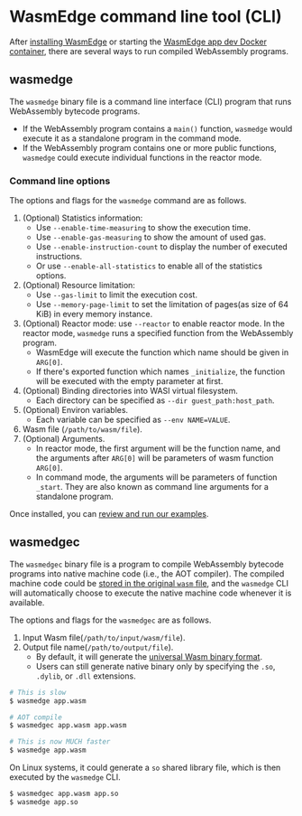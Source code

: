 # WasmEdge command line tool (CLI)

After [installing WasmEdge](install.md) or starting the [WasmEdge app dev Docker container](docker.md), there are several ways to run compiled WebAssembly programs.

## wasmedge

The `wasmedge` binary file is a command line interface (CLI) program that runs WebAssembly bytecode programs.

* If the WebAssembly program contains a `main()` function, `wasmedge` would execute it as a standalone program in the command mode.
* If the WebAssembly program contains one or more public functions, `wasmedge` could execute individual functions in the reactor mode.

### Command line options

The options and flags for the `wasmedge` command are as follows.

1. (Optional) Statistics information:
	* Use `--enable-time-measuring` to show the execution time.
	* Use `--enable-gas-measuring` to show the amount of used gas.
	* Use `--enable-instruction-count` to display the number of executed instructions.
	* Or use `--enable-all-statistics` to enable all of the statistics options.
2. (Optional) Resource limitation:
	* Use `--gas-limit` to limit the execution cost.
	* Use `--memory-page-limit` to set the limitation of pages(as size of 64 KiB) in every memory instance.
3. (Optional) Reactor mode: use `--reactor` to enable reactor mode. In the reactor mode, `wasmedge` runs a specified function from the WebAssembly program.
	* WasmEdge will execute the function which name should be given in `ARG[0]`.
	* If there's exported function which names `_initialize`, the function will be executed with the empty parameter at first.
4. (Optional) Binding directories into WASI virtual filesystem.
	* Each directory can be specified as `--dir guest_path:host_path`.
5. (Optional) Environ variables.
	* Each variable can be specified as `--env NAME=VALUE`.
6. Wasm file (`/path/to/wasm/file`).
7. (Optional) Arguments.
	* In reactor mode, the first argument will be the function name, and the arguments after `ARG[0]` will be parameters of wasm function `ARG[0]`.
	* In command mode, the arguments will be parameters of function `_start`. They are also known as command line arguments for a standalone program.

Once installed, you can [review and run our examples](../index.md).

## wasmedgec

The `wasmedgec` binary file is a program to compile WebAssembly bytecode programs into native machine code (i.e., the AOT compiler).
The compiled machine code could be [stored in the original `wasm` file](universal.md), and the `wasmedge` CLI will automatically choose to execute the native machine code whenever it is available.

The options and flags for the `wasmedgec` are as follows.

1. Input Wasm file(`/path/to/input/wasm/file`).
2. Output file name(`/path/to/output/file`).
	* By default, it will generate the [universal Wasm binary format](universal.md).
	* Users can still generate native binary only by specifying the `.so`, `.dylib`, or `.dll` extensions.

```bash
# This is slow
$ wasmedge app.wasm

# AOT compile
$ wasmedgec app.wasm app.wasm

# This is now MUCH faster
$ wasmedge app.wasm
```

On Linux systems, it could generate a `so` shared library file, which is then executed by the `wasmedge` CLI.

```bash
$ wasmedgec app.wasm app.so
$ wasmedge app.so
```
